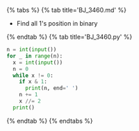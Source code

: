 {% tabs %}
{% tab title='BJ_3460.md' %}

* Find all 1's position in binary

{% endtab %}
{% tab title='BJ_3460.py' %}

```py
n = int(input())
for _ in range(n):
  x = int(input())
  n = 0
  while x != 0:
    if x & 1:
      print(n, end=' ')
    n += 1
    x //= 2
  print()
```

{% endtab %}
{% endtabs %}